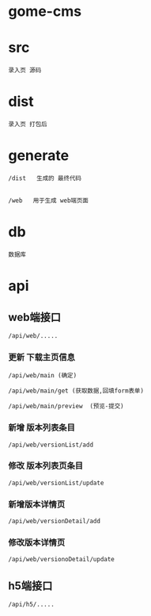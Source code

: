 # gome-cms

# src 
	
	录入页 源码

# dist
	
	录入页 打包后

# generate
	
	/dist   生成的 最终代码


	/web   用于生成 web端页面 

# db 
	数据库

# api
	
## web端接口
	/api/web/.....
### 更新 下载主页信息

	/api/web/main (确定)
	
	/api/web/main/get (获取数据,回填form表单)

	/api/web/main/preview  (预览-提交)

### 新增 版本列表条目
	/api/web/versionList/add
### 修改 版本列表页条目
	/api/web/versionList/update
### 新增版本详情页
	/api/web/versionDetail/add
### 修改版本详情页
	/api/web/versionoDetail/update

## h5端接口
	/api/h5/.....


